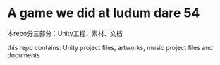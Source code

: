 # A game we did at ludum dare 54
本repo分三部分：Unity工程、素材、文档

this repo contains: Unity project files, artworks, music project files and documents
